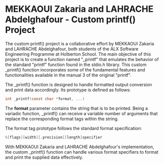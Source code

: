 # MEKKAOUI Zakaria and LAHRACHE Abdelghafour - Custom printf() Project

The custom printf() project is a collaborative effort by MEKKAOUI Zakaria and LAHRACHE Abdelghafour, both students of the ALX Software Engineering Programme at Holberton School. The main objective of this project is to create a function named "_printf" that emulates the behavior of the standard "printf" function found in the stdio.h library. This custom _printf() function incorporates some of the fundamental features and functionalities available in the manual 3 of the original "printf".

The _printf() function is designed to handle formatted output conversion and print data accordingly. Its prototype is defined as follows:

```c
int _printf(const char *format, ...)
```

The **format** parameter contains the string that is to be printed. Being a variadic function, _printf() can receive a variable number of arguments that replace the corresponding format tags within the string.

The format tag prototype follows the standard format specification:

```c
%[flags][width][.precision][length]specifier
```

With MEKKAOUI Zakaria and LAHRACHE Abdelghafour's implementation, the custom _printf() function can handle various format specifiers to format and print the supplied data effectively.
